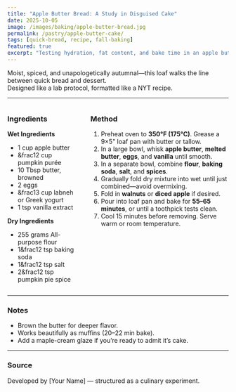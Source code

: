 ```yaml
---
title: "Apple Butter Bread: A Study in Disguised Cake"
date: 2025-10-05
image: /images/baking/apple-butter-bread.jpg
permalink: /pastry/apple-butter-cake/
tags: [quick-bread, recipe, fall-baking]
featured: true
excerpt: "Testing hydration, fat content, and bake time in an apple butter loaf that behaves like bread but eats like cake."
---
```


Moist, spiced, and unapologetically autumnal—this loaf walks the line between quick bread and dessert.  
Designed like a lab protocol, formatted like a NYT recipe.

---

<div style="display: grid; grid-template-columns: 1fr 2fr; gap: 2rem;" markdown="1">

<div markdown="1">

### **Ingredients**

**Wet Ingredients**  
- 1 cup apple butter
- &frac12 cup pumpkin purée 
- 10 Tbsp butter, browned  
- 2 eggs
- &frac13 cup labneh or Greek yogurt 
- 1 tsp vanilla extract  

**Dry Ingredients**  
- 255 grams All-purpose flour   
- 1&frac12 tsp baking soda  
- 1&frac12 tsp salt  
- 2&frac12 tsp pumpkin pie spice 


</div>

<div markdown="1">

### **Method**

1. Preheat oven to **350°F (175°C)**. Grease a 9×5" loaf pan with butter or tallow.  
2. In a large bowl, whisk **apple butter**, **melted butter**, **eggs**, and **vanilla** until smooth.  
3. In a separate bowl, combine **flour**, **baking soda**, **salt**, and **spices**.  
4. Gradually fold dry mixture into wet until just combined—avoid overmixing.  
5. Fold in **walnuts** or **diced apple** if desired.  
6. Pour into loaf pan and bake for **55–65 minutes**, or until a toothpick tests clean.  
7. Cool 15 minutes before removing. Serve warm or room temperature.  

</div>

</div>

---

### **Notes**
- Brown the butter for deeper flavor.  
- Works beautifully as muffins (20–22 min bake).  
- Add a maple-cream glaze if you’re ready to admit it’s cake.

---

### **Source**
Developed by [Your Name] — structured as a culinary experiment.
